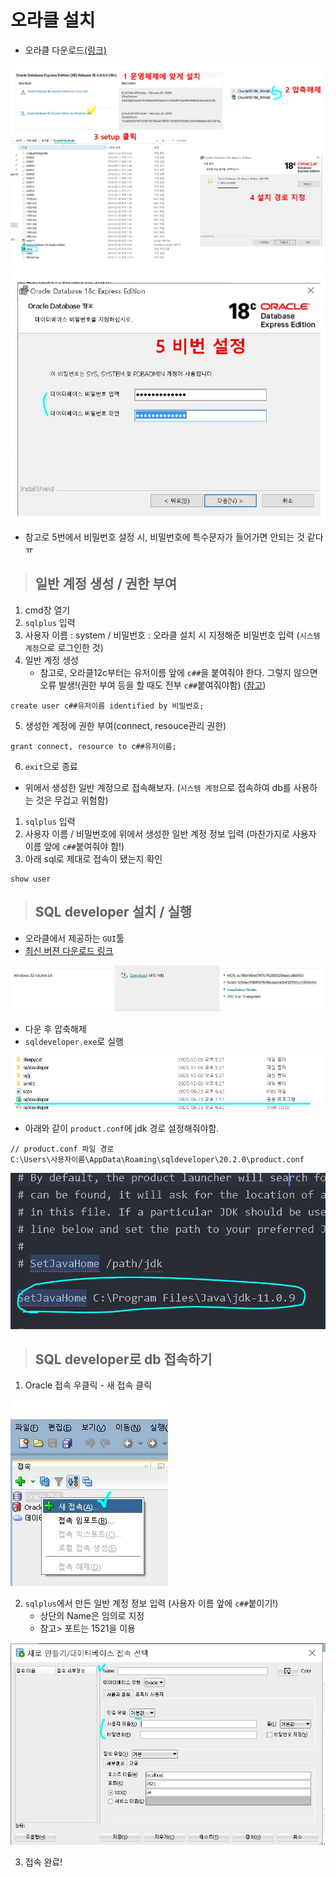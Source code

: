 # 오라클 설치

+ 오라클 다운로드[(링크)](https://www.oracle.com/database/technologies/xe-downloads.html)

<img src="https://github.com/journeytorainbow/JSP_Servlet_study/blob/master/%EC%98%A4%EB%9D%BC%ED%81%B4_%EC%84%A4%EC%B9%98/img/img1.JPG?raw=true">

<img src="https://github.com/journeytorainbow/JSP_Servlet_study/blob/master/%EC%98%A4%EB%9D%BC%ED%81%B4_%EC%84%A4%EC%B9%98/img/img2.JPG">

+ 참고로 5번에서 비밀번호 설정 시, 비밀번호에 특수문자가 들어가면 안되는 것 같다ㅠ


> ## 일반 계정 생성 / 권한 부여

1. cmd창 열기
2. `sqlplus` 입력
3. 사용자 이름 : system / 비밀번호 : 오라클 설치 시 지정해준 비밀번호 입력 (`시스템 계정`으로 로그인한 것)
4. 일반 계정 생성
    + 참고로, 오라클12c부터는 유저이름 앞에 `c##`을 붙여줘야 한다. 그렇지 않으면 오류 발생!(권한 부여 등을 할 때도 전부 `c##`붙여줘야함) ([참고](https://journeytosth.tistory.com/132))

```
create user c##유저이름 identified by 비밀번호;
```

5. 생성한 계정에 권한 부여(connect, resouce관리 권한)

```
grant connect, resource to c##유저이름;
```

6. `exit`으로 종료

+ 위에서 생성한 일반 계정으로 접속해보자. (`시스템 계정`으로 접속하여 db를 사용하는 것은 무겁고 위험함)

1. `sqlplus` 입력
2. 사용자 이름 / 비밀번호에 위에서 생성한 일반 계정 정보 입력 (마찬가지로 사용자 이름 앞에 `c##`붙여줘야 함!)
3. 아래 sql로 제대로 접속이 됐는지 확인

```
show user
```

> ## SQL developer 설치 / 실행 

+ 오라클에서 제공하는 `GUI`툴
+ [최신 버젼 다운로드 링크](https://www.oracle.com/tools/downloads/sqldev-downloads.html)

<img src="https://github.com/journeytorainbow/JSP_Servlet_study/blob/master/%EC%98%A4%EB%9D%BC%ED%81%B4_%EC%84%A4%EC%B9%98/img/img3.JPG">

+ 다운 후 압축해제
+ `sqldeveloper.exe`로 실행

<img src="https://github.com/journeytorainbow/JSP_Servlet_study/blob/master/%EC%98%A4%EB%9D%BC%ED%81%B4_%EC%84%A4%EC%B9%98/img/img4.JPG?raw=true">

+ 아래와 같이 `product.conf`에 jdk 경로 설정해줘야함.

```
// product.conf 파일 경로
C:\Users\사용자이름\AppData\Roaming\sqldeveloper\20.2.0\product.conf
```

<img src="https://github.com/journeytorainbow/JSP_Servlet_study/blob/master/%EC%98%A4%EB%9D%BC%ED%81%B4_%EC%84%A4%EC%B9%98/img/img5.JPG?raw=true">

> ## SQL developer로 db 접속하기

1. Oracle 접속 우클릭 - 새 접속 클릭

<img src="https://github.com/journeytorainbow/JSP_Servlet_study/blob/master/%EC%98%A4%EB%9D%BC%ED%81%B4_%EC%84%A4%EC%B9%98/img/img6.JPG?raw=true">

2. `sqlplus`에서 만든 일반 계정 정보 입력 (사용자 이름 앞에 `c##`붙이기!)
    + 상단의 Name은 임의로 지정
    + 참고> 포트는 1521을 이용

<img src="https://github.com/journeytorainbow/JSP_Servlet_study/blob/master/%EC%98%A4%EB%9D%BC%ED%81%B4_%EC%84%A4%EC%B9%98/img/img7.JPG?raw=true">

3. 접속 완료!